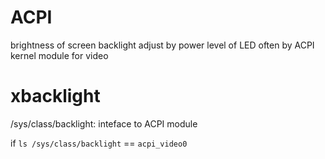# ACPI
brightness of screen backlight adjust by power level of LED
often by ACPI kernel module for video

# xbacklight
/sys/class/backlight: inteface to ACPI module

if `ls /sys/class/backlight` == `acpi_video0`





